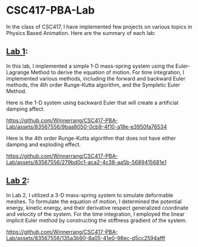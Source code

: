# CSC417-PBA-Lab

In the class of CSC417, I have implemented few projects on various topics in Physics Based Animation. Here are the summary of each lab:

## [Lab 1](https://github.com/Winnerrang/1D-Mass-Spring):
In this lab, I implemented a simple 1-D mass-spring system using the Euler-Lagrange Method to derive the equation of motion. For time integration, I implemented various methods, including the forward and backward Euler methods, the 4th order Runge-Kutta algorithm, and the Sympletic Euler Method.

Here is the 1-D system using backward Euler that will create a artificial damping affect.


https://github.com/Winnerrang/CSC417-PBA-Lab/assets/83567556/9baa8050-0cb9-4f10-a18e-e3950fa76534



Here is the 4th order Runge-Kutta algorithm that does not have either damping and exploding effect.


https://github.com/Winnerrang/CSC417-PBA-Lab/assets/83567556/279bd0c1-aca2-4c38-aa5b-5689415681e1



## [Lab 2](https://github.com/Winnerrang/CSC417-3D-mass-spring/tree/cf402c040133689f67da7b601c8c097dee15f07c):
In Lab 2, I utilized a 3-D mass-spring system to simulate deformable meshes. To formulate the equation of motion, I determined the potential energy, kinetic energy, and their derivative respect generalized coordinate and velocity of the system. For the time integration, I employed the linear implicit Euler method by constructing the stiffness gradient of the system.



https://github.com/Winnerrang/CSC417-PBA-Lab/assets/83567556/135a3b90-8a05-41e0-98ec-d5cc2594afff




